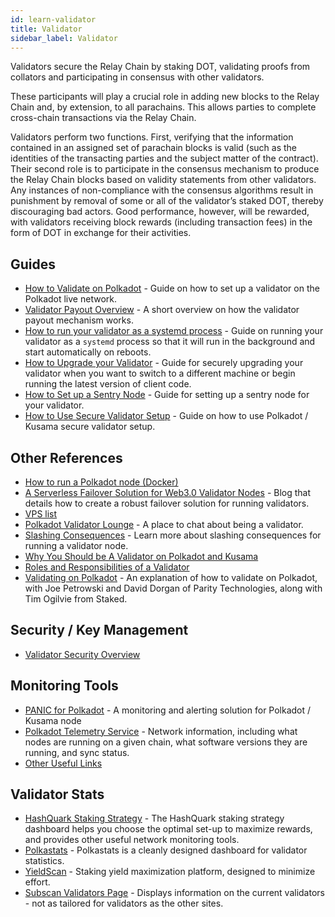 ```yaml
---
id: learn-validator
title: Validator
sidebar_label: Validator
---
```


Validators secure the Relay Chain by staking DOT, validating proofs from collators and participating
in consensus with other validators.

These participants will play a crucial role in adding new blocks to the Relay Chain and, by
extension, to all parachains. This allows parties to complete cross-chain transactions via the Relay
Chain.

Validators perform two functions. First, verifying that the information contained in an assigned set
of parachain blocks is valid (such as the identities of the transacting parties and the subject
matter of the contract). Their second role is to participate in the consensus mechanism to produce
the Relay Chain blocks based on validity statements from other validators. Any instances of
non-compliance with the consensus algorithms result in punishment by removal of some or all of the
validator’s staked DOT, thereby discouraging bad actors. Good performance, however, will be
rewarded, with validators receiving block rewards (including transaction fees) in the form of DOT in
exchange for their activities.

## Guides

- [How to Validate on Polkadot](maintain-guides-how-to-validate-polkadot) - Guide on how to set up a
  validator on the Polkadot live network.
- [Validator Payout Overview](maintain-guides-validator-payout) - A short overview on how the
  validator payout mechanism works.
- [How to run your validator as a systemd process](maintain-guides-how-to-systemd) - Guide on
  running your validator as a `systemd` process so that it will run in the background and start
  automatically on reboots.
- [How to Upgrade your Validator](maintain-guides-how-to-upgrade) - Guide for securely upgrading
  your validator when you want to switch to a different machine or begin running the latest version
  of client code.
- [How to Set up a Sentry Node](maintain-guides-how-to-setup-sentry-node) - Guide for setting up a
  sentry node for your validator.
- [How to Use Secure Validator Setup](maintain-guides-how-to-use-polkadot-secure-validator) - Guide
  on how to use Polkadot / Kusama secure validator setup.

## Other References

- [How to run a Polkadot node (Docker)](https://medium.com/@acvlls/setting-up-a-maintain-the-easy-way-3a885283091f)
- [A Serverless Failover Solution for Web3.0 Validator Nodes](https://medium.com/hackernoon/a-serverless-failover-solution-for-web-3-0-validator-nodes-e26b9d24c71d) -
  Blog that details how to create a robust failover solution for running validators.
- [VPS list](maintain-guides-how-to-validate-kusama#vps-list)
- [Polkadot Validator Lounge](https://matrix.to/#/!NZrbtteFeqYKCUGQtr:matrix.parity.io?via=matrix.parity.io&via=matrix.org&via=web3.foundation) -
  A place to chat about being a validator.
- [Slashing Consequences](https://wiki.polkadot.network/docs/en/learn-staking#slashing) - Learn more
  about slashing consequences for running a validator node.
- [Why You Should be A Validator on Polkadot and Kusama](https://www.youtube.com/watch?v=0EmP0s6JOW4&list=PLOyWqupZ-WGuAuS00rK-pebTMAOxW41W8&index=2)
- [Roles and Responsibilities of a Validator](https://www.youtube.com/watch?v=riVg_Up_fCg&list=PLOyWqupZ-WGuAuS00rK-pebTMAOxW41W8&index=15)
- [Validating on Polkadot](https://www.crowdcast.io/e/validating-on-polkadot) - An explanation of
  how to validate on Polkadot, with Joe Petrowski and David Dorgan of Parity Technologies, along
  with Tim Ogilvie from Staked.

## Security / Key Management

- [Validator Security Overview](https://github.com/w3f/validator-security)

## Monitoring Tools

- [PANIC for Polkadot](https://github.com/SimplyVC/panic_polkadot) - A monitoring and alerting
  solution for Polkadot / Kusama node
- [Polkadot Telemetry Service](https://telemetry.polkadot.io/#list/Kusama%20CC3) - Network
  information, including what nodes are running on a given chain, what software versions they are
  running, and sync status.
- [Other Useful Links](https://forum.web3.foundation/t/useful-links-for-validators/20)

## Validator Stats

- [HashQuark Staking Strategy](https://polkacube.hashquark.io/#/polkadot/strategy) - The HashQuark
  staking strategy dashboard helps you choose the optimal set-up to maximize rewards, and provides
  other useful network monitoring tools.
- [Polkastats](https://polkastats.io/) - Polkastats is a cleanly designed dashboard for validator
  statistics.
- [YieldScan](https://yieldscan.onrender.com/) - Staking yield maximization platform, designed to
  minimize effort.
- [Subscan Validators Page](https://kusama.subscan.io/validator) - Displays information on the
  current validators - not as tailored for validators as the other sites.

